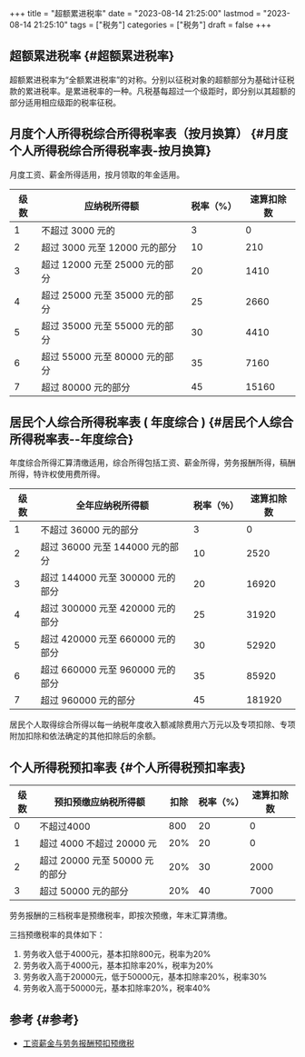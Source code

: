 +++
title = "超额累进税率"
date = "2023-08-14 21:25:00"
lastmod = "2023-08-14 21:25:10"
tags = ["税务"]
categories = ["税务"]
draft = false
+++

## 超额累进税率 {#超额累进税率}

超额累进税率为“全额累进税率”的对称。分别以征税对象的超额部分为基础计征税款的累进税率。是累进税率的一种。凡税基每超过一个级距时，即分别以其超额的部分适用相应级距的税率征税。


## 月度个人所得税综合所得税率表（按月换算） {#月度个人所得税综合所得税率表-按月换算}

月度工资、薪金所得适用，按月领取的年金适用。

| 级数 | 应纳税所得额           | 税率（%） | 速算扣除数 |
|----|------------------|-------|-------|
| 1  | 不超过 3000 元的       | 3     | 0     |
| 2  | 超过 3000 元至 12000 元的部分 | 10    | 210   |
| 3  | 超过 12000 元至 25000 元的部分 | 20    | 1410  |
| 4  | 超过 25000 元至 35000 元的部分 | 25    | 2660  |
| 5  | 超过 35000 元至 55000 元的部分 | 30    | 4410  |
| 6  | 超过 55000 元至 80000 元的部分 | 35    | 7160  |
| 7  | 超过 80000 元的部分    | 45    | 15160 |


## 居民个人综合所得税率表 ( 年度综合 ) {#居民个人综合所得税率表--年度综合}

年度综合所得汇算清缴适用，综合所得包括工资、薪金所得，劳务报酬所得，稿酬所得，特许权使用费所得。

| 级数 | 全年应纳税所得额         | 税率（％） | 速算扣除数 |
|----|------------------|-------|-------|
| 1  | 不超过 36000 元的部分    | 3     | 0      |
| 2  | 超过 36000 元至 144000 元的部分 | 10    | 2520   |
| 3  | 超过 144000 元至 300000 元的部分 | 20    | 16920  |
| 4  | 超过 300000 元至 420000 元的部分 | 25    | 31920  |
| 5  | 超过 420000 元至 660000 元的部分 | 30    | 52920  |
| 6  | 超过 660000 元至 960000 元的部分 | 35    | 85920  |
| 7  | 超过 960000 元的部分     | 45    | 181920 |

居民个人取得综合所得以每一纳税年度收入额减除费用六万元以及专项扣除、专项附加扣除和依法确定的其他扣除后的余额。


## 个人所得税预扣率表 {#个人所得税预扣率表}

| 级数 | 预扣预缴应纳税所得额   | 扣除 | 税率（%） | 速算扣除数 |
|----|--------------|----|-------|-------|
| 0  | 不超过4000             | 800 | 20    | 0     |
| 1  | 超过 4000 不超过 20000 元 | 20% | 20    | 0     |
| 2  | 超过 20000 元至 50000 元的部分 | 20% | 30    | 2000  |
| 3  | 超过 50000 元的部分    | 20% | 40    | 7000  |

劳务报酬的三档税率是预缴税率，即按次预缴，年末汇算清缴。

三挡预缴税率的具体如下：

1.  劳务收入低于4000元，基本扣除800元，税率为20%
2.  劳务收入高于4000元，基本扣除率20%，税率为20%
3.  劳务收入高于20000元，低于50000元，基本扣除率20%，税率30%
4.  劳务收入高于50000元，基本扣除率20%，税率40%


## 参考 {#参考}

-   [工资薪金与劳务报酬预扣预缴税](https://zhuanlan.zhihu.com/p/145435115)
